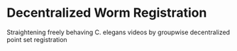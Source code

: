 # Decentralized Worm Registration
 Straightening freely behaving C. elegans videos by groupwise decentralized point set registration
